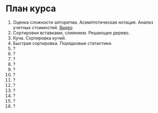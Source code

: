 # План курса

1. Оценка сложности алгоритма. Асимптотическая нотация. Анализ учетных стоимостей. [Видео](https://youtu.be/LKBMrXVFQHo)
2. Сортировки вставками, слиянием. Решающее дерево.
3. Куча. Сортировка кучей.
4. Быстрая сортировка. Порядковые статистики.
5. ?
6. ?
7. ?
8. ?
9. ?
10. ?
11. ?
12. ?
13. ?
14. ?
15. ?
16. ?
